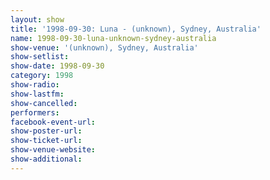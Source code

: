```yaml
---
layout: show
title: '1998-09-30: Luna - (unknown), Sydney, Australia'
name: 1998-09-30-luna-unknown-sydney-australia
show-venue: '(unknown), Sydney, Australia'
show-setlist: 
show-date: 1998-09-30
category: 1998
show-radio: 
show-lastfm: 
show-cancelled: 
performers: 
facebook-event-url: 
show-poster-url: 
show-ticket-url: 
show-venue-website: 
show-additional: 
---
```


